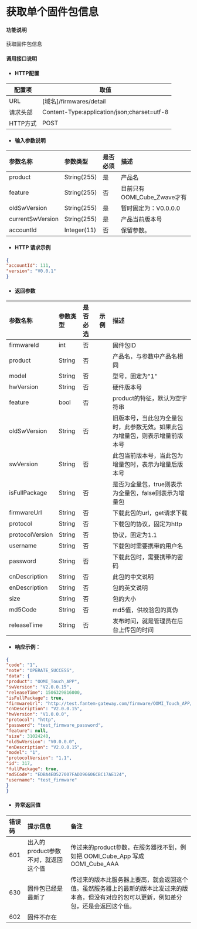 # 获取单个固件包信息

#### 功能说明

获取固件包信息

#### 调用接口说明

* #### HTTP配置

| 配置项 | 取值 |
| --- | --- |
| URL | \[域名\]/firmwares/detail |
| 请求头部 | Content-Type:application/json;charset=utf-8 |
| HTTP方式 | POST |

* #### 输入参数说明

| 参数名称 | 参数类型 | 是否必须 | 描述 |
| :--- | :--- | :--- | :--- |
| product | String\(255\) | 是 | 产品名 |
| feature | String\(255\) | 否 | 目前只有OOMI\_Cube\_Zwave才有 |
| oldSwVersion | String\(255\) | 是 | 暂时固定为：V0.0.0.0 |
| currentSwVersion | String\(255\) | 是 | 产品当前版本号 |
| accountId | Integer\(11\) | 否 | 保留参数。 |

* #### HTTP 请求示例

```json
{
"accountId": 111,
"version": "V0.0.1"
}
```

* #### 返回参数

| 参数名称 | 参数类型 | 是否必选 | 示例 | 描述 |
| :--- | :--- | :--- | :--- | :--- |
| firmwareId | int | 否 |  | 固件包ID |
| product | String | 否 |  | 产品名，与参数中产品名相同 |
| model | String | 否 |  | 型号，固定为"1" |
| hwVersion | String | 否 |  | 硬件版本号 |
| feature | bool | 否 |  | product的特征，默认为空字符串 |
| oldSwVersion | String | 否 |  | 旧版本号，当此包为全量包时，此参数无效。如果此包为增量包，则表示增量前版本号 |
| swVersion | String | 否 |  | 此包当前版本号，当此包为增量包时，表示为增量后版本号 |
| isFullPackage | String | 否 |  | 是否为全量包，true则表示为全量包，false则表示为增量包 |
| firmwareUrl | String | 否 |  | 下载此包的url，get请求下载 |
| protocol | String | 否 |  | 下载包的协议，固定为http |
| protocolVersion | String | 否 |  | 协议，固定为1.1 |
| username | String | 否 |  | 下载包时需要携带的用户名 |
| password | String | 否 |  | 下载此包时，需要携带的密码 |
| cnDescription | String | 否 |  | 此包的中文说明 |
| enDescription | String | 否 |  | 包的英文说明 |
| size | String | 否 |  | 包的大小 |
| md5Code | String | 否 |  | md5值，供校验包的真伪 |
| releaseTime | String | 否 |  | 发布时间，就是管理员在后台上传包的时间 |

* #### 响应示例：

```json
{
"code": "1",
"note": "OPERATE_SUCCESS",
"data": {
"product": "OOMI_Touch_APP",
"swVersion": "V2.0.0.15",
"releaseTime": 1506329816000,
"isFullPackage": true,
"firmwareUrl": "http://test.fantem-gateway.com/firmware/OOMI_Touch_APP/1/0/V1-0-0-0/OOMI_Touch_APP-V0.0.0.0-V2.0.0.15.apk",
"cnDescription": "V2.0.0.15",
"hwVersion": "V1.0.0.0",
"protocol": "http",
"password": "test_firmware_password",
"feature": null,
"size": 31024240,
"oldSwVersion": "V0.0.0.0",
"enDescription": "V2.0.0.15",
"model": "1",
"protocolVersion": "1.1",
"id": 317,
"fullPackage": true,
"md5Code": "EDBA4ED527007FADD96606CBC17AE124",
"username": "test_firmware"
}
}
```

* #### 异常返回值

| 错误码 | 提示信息 | 备注 |
| :--- | :--- | :--- |
| 601 | 出入的product参数不对，就返回这个值 | 传过来的product参数，在服务器找不到，例如把 OOMI\_Cube\_App 写成 OOMI\_Cube\_AAA |
| 630 | 固件包已经是最新了 | 传过来的版本比服务器上要高，就会返回这个值。虽然服务器上的最新的版本比发过来的版本高，但没有对应的包可以更新，例如差分包，还是会返回这个值。 |
| 602 | 固件不存在 |  |



